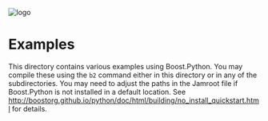 ![logo](https://raw.githubusercontent.com/boostorg/python/develop/doc/images/bpl.png)

# Examples

This directory contains various examples using Boost.Python.
You may compile these using the `b2` command either in this directory
or in any of the subdirectories.
You may need to adjust the paths in the Jamroot file if Boost.Python
is not installed in a default location.
See http://boostorg.github.io/python/doc/html/building/no_install_quickstart.html
for details.
